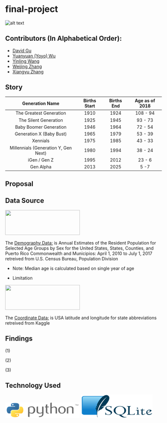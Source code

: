 # final-project

![alt text](https://curiousanalysis.files.wordpress.com/2014/06/millennialsfeatured.jpg)

## Contributors (In Alphabetical Order):

-   [David Gu](https://www.linkedin.com/in/thatmandavid-gu-a0806b5a/)
-   [Yuanyuan (Yoyo) Wu](https://www.linkedin.com/in/yuanyuan-yoyo-wu-442474116/)
-   [Yinling Wang](pending)
-   [Weijing Zhang](https://www.linkedin.com/in/weijing-zhang-100839149/)
-   [Xiangyu Zhang](https://www.linkedin.com/in/xiangyu-zhang-13046b155/)

## Story 

|             Generation Name            | Births Start | Births End | Age as of 2018 |
|:--------------------------------------:|:------------:|:----------:|:--------------:|
|        The Greatest   Generation       |     1910     |    1924    |    108 - 94    |
|         The   Silent Generation        |     1925     |    1945    |     93 - 73    |
|        Baby   Boomer Generation        |     1946     |    1964    |     72 - 54    |
|       Generation   X (Baby Bust)       |     1965     |    1979    |     53 - 39    |
|                Xennials                |     1975     |    1985    |     43 - 33    |
| Millennials   (Generation Y, Gen Next) |     1980     |    1994    |     38 - 24    |
|              iGen / Gen Z              |     1995     |    2012    |     23 - 6     |
|               Gen   Alpha              |     2013     |    2025    |      5 -7      |

## Proposal 

## Data Source

<img src="https://www.niss.org/sites/default/files/affiliate_images/census_bureau_logo.png" width="240" height="80"/>

The [Demography Data:](https://factfinder.census.gov/faces/tableservices/jsf/pages/productview.xhtml?src=bkmk/) is Annual Estimates of the Resident Population for Selected Age Groups by Sex for the United States, States, Counties, and Puerto Rico Commonwealth and Municipios: April 1, 2010 to July 1, 2017 retreived from U.S. Census Bureau, Population Division

* Note: Median age is calculated based on single year of age

* Limitation

<img src="https://www.kaggle.com/static/images/logos/kaggle-logo-transparent-300.png" width="240" height="80"/>

The [Coordinate Data:](https://www.kaggle.com/washimahmed/usa-latlong-for-state-abbreviations/) is USA latitude and longitude for state abbreviations retreived from Kaggle

## Findings 

(1)

(2)

(3)

## Technology Used

<img src="https://raw.githubusercontent.com/david880110/tech-logo/master/python%20logo.png" width="240" height="50"/>

<img src="https://raw.githubusercontent.com/david880110/tech-logo/master/sqlite%20logo.png" width="230" height="75"/>

